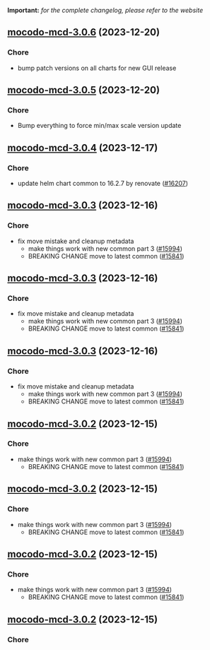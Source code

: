 **Important:**
*for the complete changelog, please refer to the website*




## [mocodo-mcd-3.0.6](https://github.com/truecharts/charts/compare/mocodo-mcd-3.0.5...mocodo-mcd-3.0.6) (2023-12-20)

### Chore

- bump patch versions on all charts for new GUI release
  
  


## [mocodo-mcd-3.0.5](https://github.com/truecharts/charts/compare/mocodo-mcd-3.0.4...mocodo-mcd-3.0.5) (2023-12-20)

### Chore

- Bump everything to force min/max scale version update
  
  


## [mocodo-mcd-3.0.4](https://github.com/truecharts/charts/compare/mocodo-mcd-3.0.3...mocodo-mcd-3.0.4) (2023-12-17)

### Chore

- update helm chart common to 16.2.7 by renovate ([#16207](https://github.com/truecharts/charts/issues/16207))
  
  


## [mocodo-mcd-3.0.3](https://github.com/truecharts/charts/compare/mocodo-mcd-2.0.14...mocodo-mcd-3.0.3) (2023-12-16)

### Chore

- fix move mistake and cleanup metadata
  - make things work with new common part 3 ([#15994](https://github.com/truecharts/charts/issues/15994))
  - BREAKING CHANGE move to latest common ([#15841](https://github.com/truecharts/charts/issues/15841))
  
  


## [mocodo-mcd-3.0.3](https://github.com/truecharts/charts/compare/mocodo-mcd-2.0.14...mocodo-mcd-3.0.3) (2023-12-16)

### Chore

- fix move mistake and cleanup metadata
  - make things work with new common part 3 ([#15994](https://github.com/truecharts/charts/issues/15994))
  - BREAKING CHANGE move to latest common ([#15841](https://github.com/truecharts/charts/issues/15841))
  
  


## [mocodo-mcd-3.0.3](https://github.com/truecharts/charts/compare/mocodo-mcd-2.0.14...mocodo-mcd-3.0.3) (2023-12-16)

### Chore

- fix move mistake and cleanup metadata
  - make things work with new common part 3 ([#15994](https://github.com/truecharts/charts/issues/15994))
  - BREAKING CHANGE move to latest common ([#15841](https://github.com/truecharts/charts/issues/15841))
  
  


## [mocodo-mcd-3.0.2](https://github.com/truecharts/charts/compare/mocodo-mcd-2.0.14...mocodo-mcd-3.0.2) (2023-12-15)

### Chore

- make things work with new common part 3 ([#15994](https://github.com/truecharts/charts/issues/15994))
  - BREAKING CHANGE move to latest common ([#15841](https://github.com/truecharts/charts/issues/15841))
  
  


## [mocodo-mcd-3.0.2](https://github.com/truecharts/charts/compare/mocodo-mcd-2.0.14...mocodo-mcd-3.0.2) (2023-12-15)

### Chore

- make things work with new common part 3 ([#15994](https://github.com/truecharts/charts/issues/15994))
  - BREAKING CHANGE move to latest common ([#15841](https://github.com/truecharts/charts/issues/15841))
  
  


## [mocodo-mcd-3.0.2](https://github.com/truecharts/charts/compare/mocodo-mcd-2.0.14...mocodo-mcd-3.0.2) (2023-12-15)

### Chore

- make things work with new common part 3 ([#15994](https://github.com/truecharts/charts/issues/15994))
  - BREAKING CHANGE move to latest common ([#15841](https://github.com/truecharts/charts/issues/15841))
  
  


## [mocodo-mcd-3.0.2](https://github.com/truecharts/charts/compare/mocodo-mcd-2.0.14...mocodo-mcd-3.0.2) (2023-12-15)

### Chore
